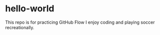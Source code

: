 # hello-world
This repo is for practicing GitHub Flow
I enjoy coding and playing soccer recreationally.
